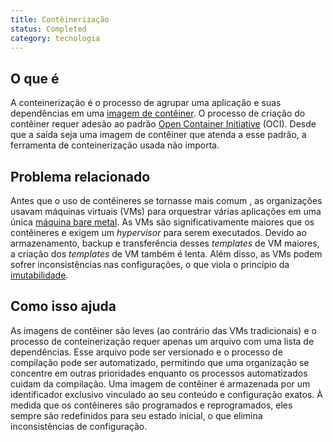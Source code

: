```yaml
---
title: Contêinerização
status: Completed
category: tecnologia
---
```


## O que é
A conteinerização é o processo de agrupar uma aplicação e suas dependências em uma [imagem de contêiner](/container-image/). O processo de criação do contêiner requer adesão ao padrão [Open Container Initiative](https://opencontainers.org) (OCI). Desde que a saída seja uma imagem de contêiner que atenda a esse padrão, a ferramenta de conteinerização usada não importa.

## Problema relacionado
Antes que o uso de contêineres se tornasse mais comum , as organizações usavam máquinas virtuais (VMs) para orquestrar várias aplicações em uma única [máquina bare metal](/bare_metal_machine/). As VMs são significativamente maiores que os contêineres e exigem um *hypervisor* para serem executados. Devido ao armazenamento, backup e transferência desses *templates* de VM maiores, a criação dos *templates* de VM também é lenta. Além disso, as VMs podem sofrer inconsistências nas configurações, o que viola o princípio da [imutabilidade](/immutable_infrastructure/).

## Como isso ajuda
As imagens de contêiner são leves (ao contrário das VMs tradicionais) e o processo de conteinerização requer apenas um arquivo com uma lista de dependências. Esse arquivo pode ser versionado e o processo de compilação pode ser automatizado, permitindo que uma organização se concentre em outras prioridades enquanto os processos automatizados cuidam da compilação. Uma imagem de contêiner é armazenada por um identificador exclusivo vinculado ao seu conteúdo e configuração exatos. À medida que os contêineres são programados e reprogramados, eles sempre são redefinidos para seu estado inicial, o que elimina inconsistências de configuração.
